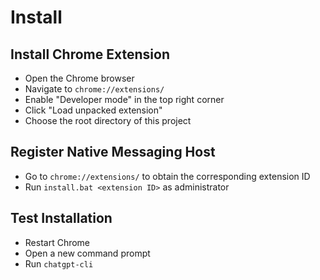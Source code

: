 # Install

## Install Chrome Extension

* Open the Chrome browser
* Navigate to `chrome://extensions/`
* Enable "Developer mode" in the top right corner
* Click "Load unpacked extension"
* Choose the root directory of this project

## Register Native Messaging Host

* Go to `chrome://extensions/` to obtain the corresponding extension ID
* Run `install.bat <extension ID>` as administrator

## Test Installation

* Restart Chrome
* Open a new command prompt
* Run `chatgpt-cli`
